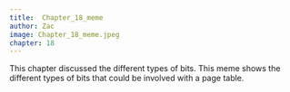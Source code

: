 ```yaml
---
title:  Chapter_18_meme
author: Zac
image: Chapter_18_meme.jpeg
chapter: 18
---
```

This chapter discussed the different types of bits.  This meme shows the different types of bits that could be involved with a page table.